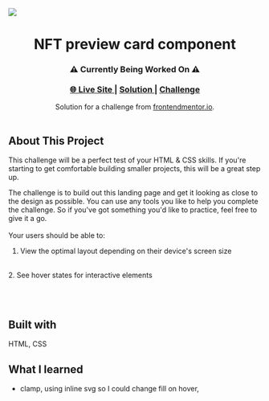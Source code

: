 <img src="/assets/equalizerSite.gif"></img>
<h1 align="center">NFT preview card component</h1>

<div align="center">
  <h3>
  ⚠️ Currently Being Worked On ⚠️ <br><br>
    <a href="">🌐 Live Site </a>  |  
    <a href=""> Solution </a> | 
    <a href="https://www.frontendmentor.io/challenges/equalizer-landing-page-7VJ4gp3DE"> Challenge </a> 
  </h3>
</div>
<div align="center">
   Solution for a challenge from  <a href="https://www.frontendmentor.io/" target="_blank">frontendmentor.io</a>.
</div>
<br>

## About This Project

<p>This challenge will be a perfect test of your HTML & CSS skills. If you're starting to get comfortable building smaller projects, this will be a great step up.


The challenge is to build out this landing page and get it looking as close to the design as possible.
You can use any tools you like to help you complete the challenge. So if you've got something you'd like to practice, feel free to give it a go.
<br>
<br>
Your users should be able to:
1. View the optimal layout depending on their device's screen size
<br>
2. See hover states for interactive elements</p>
<br>
<br>




## Built with

<p>HTML, CSS</p>

## What I learned
- clamp, using inline svg so I could change fill on hover,
